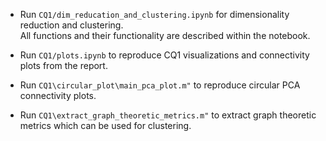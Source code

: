 - Run `CQ1/dim_reducation_and_clustering.ipynb` for dimensionality reduction and clustering.  
  All functions and their functionality are described within the notebook.

- Run `CQ1/plots.ipynb` to reproduce CQ1 visualizations and connectivity plots from the report.
- Run `CQ1\circular_plot\main_pca_plot.m"` to reproduce circular PCA connectivity plots.
- Run `CQ1\extract_graph_theoretic_metrics.m"` to extract graph theoretic metrics which can be used for clustering.
